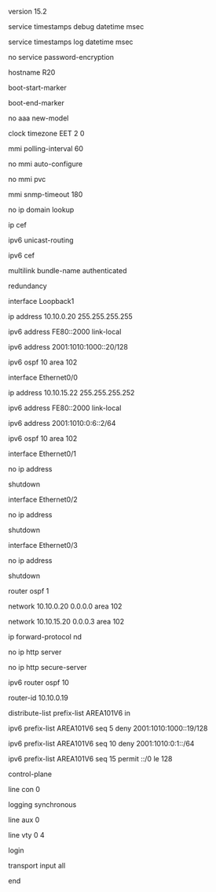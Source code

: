 version 15.2

service timestamps debug datetime msec

service timestamps log datetime msec

no service password-encryption

hostname R20

boot-start-marker

boot-end-marker

no aaa new-model

clock timezone EET 2 0

mmi polling-interval 60

no mmi auto-configure

no mmi pvc

mmi snmp-timeout 180

no ip domain lookup

ip cef

ipv6 unicast-routing

ipv6 cef

multilink bundle-name authenticated

redundancy

interface Loopback1
 
 ip address 10.10.0.20 255.255.255.255
 
 ipv6 address FE80::2000 link-local
 
 ipv6 address 2001:1010:1000::20/128
 
 ipv6 ospf 10 area 102

interface Ethernet0/0
 
 ip address 10.10.15.22 255.255.255.252
 
 ipv6 address FE80::2000 link-local
 
 ipv6 address 2001:1010:0:6::2/64
 
 ipv6 ospf 10 area 102

interface Ethernet0/1
 
 no ip address
 
 shutdown

interface Ethernet0/2
 
 no ip address
 
 shutdown

interface Ethernet0/3
 
 no ip address
 
 shutdown

router ospf 1
 
 network 10.10.0.20 0.0.0.0 area 102
 
 network 10.10.15.20 0.0.0.3 area 102

ip forward-protocol nd

no ip http server

no ip http secure-server

ipv6 router ospf 10
 
 router-id 10.10.0.19
 
 distribute-list prefix-list AREA101V6 in

ipv6 prefix-list AREA101V6 seq 5 deny 2001:1010:1000::19/128

ipv6 prefix-list AREA101V6 seq 10 deny 2001:1010:0:1::/64

ipv6 prefix-list AREA101V6 seq 15 permit ::/0 le 128

control-plane

line con 0
 
 logging synchronous

line aux 0

line vty 0 4
 
 login
 
 transport input all

end
